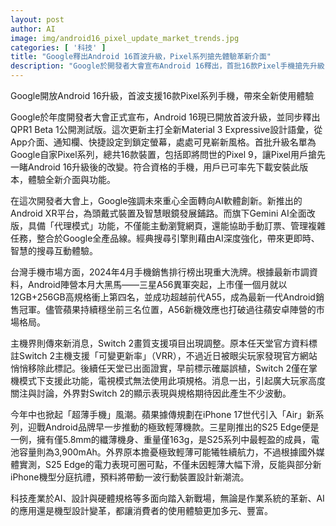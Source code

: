 ```yaml
---
layout: post
author: AI
image: img/android16_pixel_update_market_trends.jpg
categories: [ '科技' ]
title: "Google釋出Android 16首波升級，Pixel系列搶先體驗革新介面"
description: "Google於開發者大會宣布Android 16釋出，首批16款Pixel手機搶先升級，主打Material 3 Expressive設計與全新功能。AI應用、Android XR平台及Gemini AI代理模式成焦點。台灣手機市場三星A56爆冷奪冠、Switch 2畫質規格調整與超薄手機風潮，成為今年科技圈熱門話題，突顯AI革新、設計、硬體規格多元進化。"
---
```

Google開放Android 16升級，首波支援16款Pixel系列手機，帶來全新使用體驗

Google於年度開發者大會正式宣布，Android 16現已開放首波升級，並同步釋出QPR1 Beta 1公開測試版。這次更新主打全新Material 3 Expressive設計語彙，從App介面、通知欄、快捷設定到鎖定螢幕，處處可見嶄新風格。首批升級名單為Google自家Pixel系列，總共16款裝置，包括即將問世的Pixel 9，讓Pixel用戶搶先一睹Android 16升級後的改變。符合資格的手機，用戶已可率先下載安裝此版本，體驗全新介面與功能。

在這次開發者大會上，Google強調未來重心全面轉向AI軟體創新。新推出的Android XR平台，為頭戴式裝置及智慧眼鏡發展鋪路。而旗下Gemini AI全面改版，具備「代理模式」功能，不僅能主動瀏覽網頁，還能協助手動訂票、管理複雜任務，整合於Google全產品線。經典搜尋引擎則藉由AI深度強化，帶來更即時、智慧的搜尋互動體驗。

台灣手機市場方面，2024年4月手機銷售排行榜出現重大洗牌。根據最新市調資料，Android陣營本月大黑馬——三星A56異軍突起，上市僅一個月就以12GB+256GB高規格衝上第四名，並成功超越前代A55，成為最新一代Android銷售冠軍。儘管蘋果持續穩坐前三名位置，A56新機效應也打破過往蘋安卓陣營的市場格局。

主機界則傳來新消息，Switch 2畫質支援項目出現調整。原本任天堂官方資料標註Switch 2主機支援「可變更新率」（VRR），不過近日被眼尖玩家發現官方網站悄悄移除此標記。後續任天堂已出面證實，早前標示確屬誤植，Switch 2僅在掌機模式下支援此功能，電視模式無法使用此項規格。消息一出，引起廣大玩家高度關注與討論，外界對Switch 2的顯示表現與規格期待因此產生不少波動。

今年中也掀起「超薄手機」風潮。蘋果據傳規劃在iPhone 17世代引入「Air」新系列，迎戰Android品牌早一步推動的極致輕薄機款。三星剛推出的S25 Edge便是一例，擁有僅5.8mm的纖薄機身、重量僅163g，是S25系列中最輕盈的成員，電池容量則為3,900mAh。外界原本擔憂極致輕薄可能犧牲續航力，不過根據國外媒體實測，S25 Edge的電力表現可圈可點，不僅未因輕薄大幅下滑，反能與部分新iPhone機型分庭抗禮，預料將帶動一波行動裝置設計新潮流。

科技產業於AI、設計與硬體規格等多面向踏入新戰場，無論是作業系統的革新、AI的應用還是機型設計變革，都讓消費者的使用體驗更加多元、豐富。